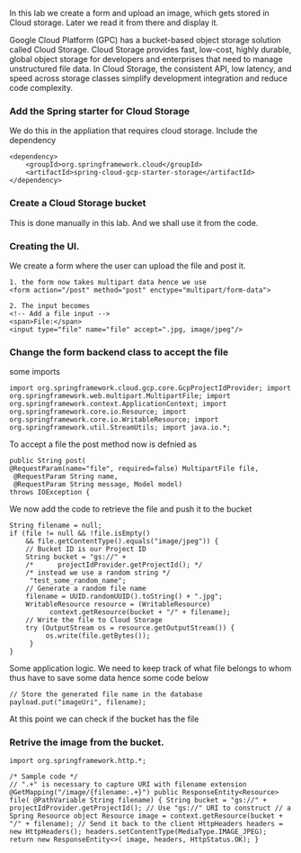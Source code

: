 In this lab we create a form and upload an image, which gets stored in Cloud storage. Later we read it from there and display it. 

Google Cloud Platform (GPC) has a bucket-based object storage solution called Cloud Storage. Cloud Storage provides fast, low-cost, highly durable, global object storage for developers and enterprises that need to manage unstructured file data. In Cloud Storage, the consistent API, low latency, and speed across storage classes simplify development integration and reduce code complexity.

### Add the Spring starter for Cloud Storage
We do this in the appliation that requires cloud storage. Include the dependency
```
<dependency>
    <groupId>org.springframework.cloud</groupId>
    <artifactId>spring-cloud-gcp-starter-storage</artifactId>
</dependency>

```
### Create a Cloud Storage bucket
 This is done manually in this lab. And we shall use it from the code. 

### Creating the UI. 
We create a form where the user can upload the file and post it. 

```
1. the form now takes multipart data hence we use
<form action="/post" method="post" enctype="multipart/form-data">

2. The input becomes
<!-- Add a file input --> 
<span>File:</span>
<input type="file" name="file" accept=".jpg, image/jpeg"/>
```
### Change the form backend class to accept the file
some imports
```
import org.springframework.cloud.gcp.core.GcpProjectIdProvider; import org.springframework.web.multipart.MultipartFile; import org.springframework.context.ApplicationContext; import org.springframework.core.io.Resource; import org.springframework.core.io.WritableResource; import org.springframework.util.StreamUtils; import java.io.*;
```

To accept a file the post method now is defnied as 
```
public String post(
@RequestParam(name="file", required=false) MultipartFile file,
 @RequestParam String name,
 @RequestParam String message, Model model)
throws IOException {

```

We now add the code to retrieve the file and push it to the bucket
```
String filename = null;
if (file != null && !file.isEmpty()
    && file.getContentType().equals("image/jpeg")) {
	// Bucket ID is our Project ID
	String bucket = "gs://" +
	/*      projectIdProvider.getProjectId(); */
	/* instead we use a random string */
	 "test_some_random_name";
	// Generate a random file name
	filename = UUID.randomUUID().toString() + ".jpg";
	WritableResource resource = (WritableResource)
	      context.getResource(bucket + "/" + filename);
	// Write the file to Cloud Storage
	try (OutputStream os = resource.getOutputStream()) {
	     os.write(file.getBytes());
	 }
}

```

Some application logic. We need to keep track of what file belongs to whom thus have to save some data hence some code below 

```
// Store the generated file name in the database 
payload.put("imageUri", filename);
```

At this point we can check if the bucket has the file 


### Retrive the image from the bucket. 
```
import org.springframework.http.*;

/* Sample code */
// ".+" is necessary to capture URI with filename extension @GetMapping("/image/{filename:.+}") public ResponseEntity<Resource> file( @PathVariable String filename) { String bucket = "gs://" + projectIdProvider.getProjectId(); // Use "gs://" URI to construct // a Spring Resource object Resource image = context.getResource(bucket + "/" + filename); // Send it back to the client HttpHeaders headers = new HttpHeaders(); headers.setContentType(MediaType.IMAGE_JPEG); return new ResponseEntity<>( image, headers, HttpStatus.OK); }
```
<!--stackedit_data:
eyJoaXN0b3J5IjpbLTEwMDI3NTEzOTEsLTE4MTM0NTcxNjldfQ
==
-->